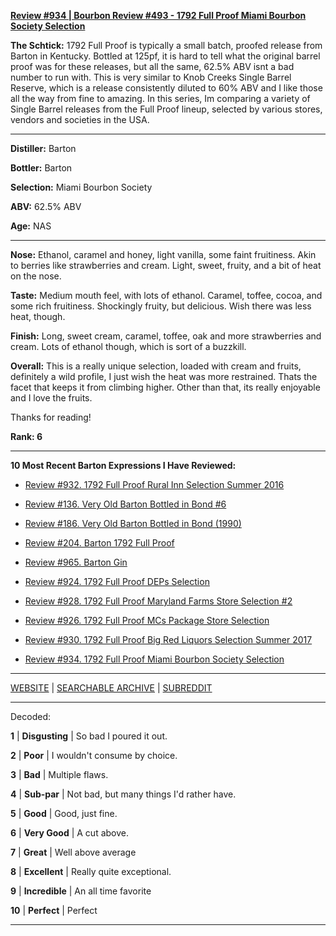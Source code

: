 
[**Review #934 | Bourbon Review #493 - 1792 Full Proof Miami Bourbon Society Selection**]( https://t8ke.review/review-934-1792-full-proof-miami-bourbon-society-selection/)

**The Schtick:** 1792 Full Proof is typically a small batch, proofed release from Barton in Kentucky. Bottled at 125pf, it is hard to tell what the original barrel proof was for these releases, but all the same, 62.5% ABV isnt a bad number to run with. This is very similar to Knob Creeks Single Barrel Reserve, which is a release consistently diluted to 60% ABV and I like those all the way from fine to amazing. In this series, Im comparing a variety of Single Barrel releases from the Full Proof lineup, selected by various stores, vendors and societies in the USA.

-----

**Distiller:** Barton

**Bottler:** Barton

**Selection:** Miami Bourbon Society

**ABV:** 62.5% ABV

**Age:** NAS 

-----

**Nose:**  Ethanol, caramel and honey, light vanilla, some faint fruitiness. Akin to berries like strawberries and cream. Light, sweet, fruity, and a bit of heat on the nose.  

**Taste:** Medium mouth feel, with lots of ethanol. Caramel, toffee, cocoa, and some rich fruitiness. Shockingly fruity, but delicious. Wish there was less heat, though. 

**Finish:** Long, sweet cream, caramel, toffee, oak and more strawberries and cream. Lots of ethanol though, which is sort of a buzzkill. 

**Overall:** This is a really unique selection, loaded with cream and fruits, definitely a wild profile, I just wish the heat was more restrained. Thats the facet that keeps it from climbing higher. Other than that, its really enjoyable and I love the fruits. 

Thanks for reading!

**Rank: 6**

----- 

**10 Most Recent Barton Expressions I Have Reviewed:** 

- [Review #932. 1792 Full Proof Rural Inn Selection Summer 2016]( https://t8ke.review/review-932-1792-full-proof-rural-inn-selection-summer-2016/) 

- [Review #136. Very Old Barton Bottled in Bond #6]( https://t8ke.review/review-136-very-old-barton-bib/) 

- [Review #186. Very Old Barton Bottled in Bond (1990)]( https://t8ke.review/review-186-very-old-barton-bottled-in-bond-1990/) 

- [Review #204. Barton 1792 Full Proof]( https://t8ke.review/review-204-1792-full-proof/) 

- [Review #965. Barton Gin]( https://t8ke.review/review-965-barton-gin/) 

- [Review #924. 1792 Full Proof DEPs Selection]( https://t8ke.review/review-924-1792-full-proof-deps-selection/) 

- [Review #928. 1792 Full Proof Maryland Farms Store Selection #2]( https://t8ke.review/review-928-1792-full-proof-maryland-farms-2-selection/) 

- [Review #926. 1792 Full Proof MCs Package Store Selection]( https://t8ke.review/review-926-1792-full-proof-mcs-package-store-selection/) 

- [Review #930. 1792 Full Proof Big Red Liquors Selection Summer 2017]( https://t8ke.review/review-930-1792-full-proof-big-red-liquors-selection-summer-2017/) 

- [Review #934. 1792 Full Proof Miami Bourbon Society Selection]( https://t8ke.review/review-934-1792-full-proof-miami-bourbon-society-selection/) 

-----

[WEBSITE](https://t8ke.review) | [SEARCHABLE ARCHIVE](https://t8ke.review/review-archive/) | [SUBREDDIT](https://reddit.com/r/t8kereviews)

-----

Decoded:

**1** | **Disgusting** | So bad I poured it out.

**2** | **Poor** | I wouldn't consume by choice.

**3** | **Bad** | Multiple flaws.

**4** | **Sub-par** | Not bad, but many things I'd rather have.

**5** | **Good** | Good, just fine.

**6** | **Very Good** | A cut above.

**7** | **Great** | Well above average

**8** | **Excellent** | Really quite exceptional.

**9** | **Incredible** | An all time favorite

**10** | **Perfect** | Perfect

----

